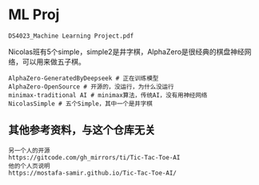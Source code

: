 # ML Proj
`DS4023_Machine Learning Project.pdf`

Nicolas班有5个simple，simple2是井字棋，AlphaZero是很经典的棋盘神经网络，可以用来做五子棋。

```
AlphaZero-GeneratedByDeepseek # 正在训练模型
AlphaZero-OpenSource # 开源的，没运行，为什么没运行
minimax-traditional AI # minimax算法，传统AI，没有用神经网络
NicolasSimple # 五个Simple，其中一个是井字棋
```

## 其他参考资料，与这个仓库无关
```
另一个人的开源
https://gitcode.com/gh_mirrors/ti/Tic-Tac-Toe-AI
他的个人页说明
https://mostafa-samir.github.io/Tic-Tac-Toe-AI/
```